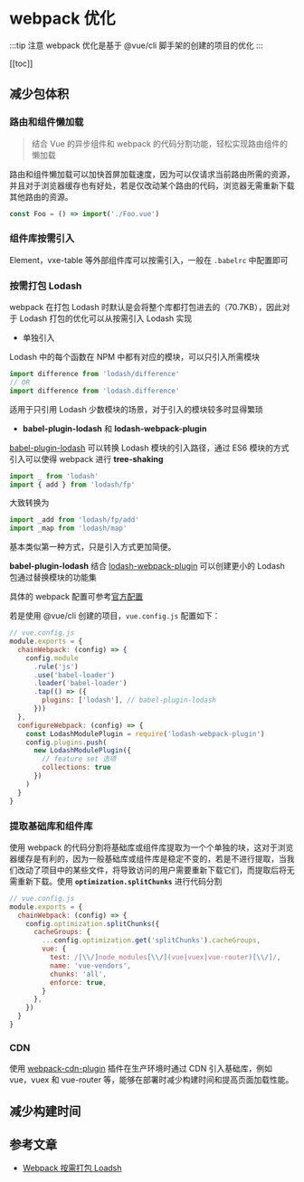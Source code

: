 # webpack 优化

:::tip 注意
webpack 优化是基于 @vue/cli 脚手架的创建的项目的优化
:::

[[toc]]

## 减少包体积

### 路由和组件懒加载

> 结合 Vue 的异步组件和 webpack 的代码分割功能，轻松实现路由组件的懒加载

路由和组件懒加载可以加快首屏加载速度，因为可以仅请求当前路由所需的资源，并且对于浏览器缓存也有好处，若是仅改动某个路由的代码，浏览器无需重新下载其他路由的资源。

```js
const Foo = () => import('./Foo.vue')
```

### 组件库按需引入

Element，vxe-table 等外部组件库可以按需引入，一般在 `.babelrc` 中配置即可

### 按需打包 Lodash

webpack 在打包 Lodash 时默认是会将整个库都打包进去的（70.7KB），因此对于 Lodash 打包的优化可以从按需引入 Lodash 实现

- 单独引入

Lodash 中的每个函数在 NPM 中都有对应的模块，可以只引入所需模块

```js
import difference from 'lodash/difference'
// OR
import difference from 'lodash.difference'
```

适用于只引用 Lodash 少数模块的场景，对于引入的模块较多时显得繁琐

- **babel-plugin-lodash** 和 **lodash-webpack-plugin**

[babel-plugin-lodash](https://github.com/lodash/babel-plugin-lodash) 可以转换 Lodash 模块的引入路径，通过 ES6 模块的方式引入可以使得 webpack 进行 **tree-shaking**

```js
import _ from 'lodash'
import { add } from 'lodash/fp'
```

大致转换为

```js
import _add from 'lodash/fp/add'
import _map from 'lodash/map'
```

基本类似第一种方式，只是引入方式更加简便。

**babel-plugin-lodash** 结合 [lodash-webpack-plugin](https://github.com/lodash/lodash-webpack-plugin) 可以创建更小的 Lodash 包通过替换模块的功能集

具体的 webpack 配置可参考[官方配置](https://github.com/lodash/lodash-webpack-plugin#webpackconfigjs)

若是使用 @vue/cli 创建的项目，`vue.config.js` 配置如下：

```js
// vue.config.js
module.exports = {
  chainWebpack: (config) => {
    config.module
      .rule('js')
      .use('babel-loader')
      .loader('babel-loader')
      .tap(() => ({
        plugins: ['lodash'], // babel-plugin-lodash
      }))
  },
  configureWebpack: (config) => {
    const LodashModulePlugin = require('lodash-webpack-plugin')
    config.plugins.push(
      new LodashModulePlugin({
        // feature set 选项
        collections: true
      })
    )
  }
}
```

### 提取基础库和组件库

使用 webpack 的代码分割将基础库或组件库提取为一个个单独的块，这对于浏览器缓存是有利的，因为一般基础库或组件库是稳定不变的，若是不进行提取，当我们改动了项目中的某些文件，将导致访问的用户需要重新下载它们，而提取后将无需重新下载。使用 **`optimization.splitChunks`** 进行代码分割

```js
// vue.config.js
module.exports = {
  chainWebpack: (config) => {
    config.optimization.splitChunks({
      cacheGroups: {
        ...config.optimization.get('splitChunks').cacheGroups,
        vue: {
          test: /[\\/]node_modules[\\/](vue|vuex|vue-router)[\\/]/,
          name: 'vue-vendors',
          chunks: 'all',
          enforce: true,
        }
      },
    })
  }
}
```

### CDN

使用 [webpack-cdn-plugin](https://github.com/shirotech/webpack-cdn-plugin) 插件在生产环境时通过 CDN 引入基础库，例如 vue，vuex 和 vue-router 等，能够在部署时减少构建时间和提高页面加载性能。

## 减少构建时间

## 参考文章

- [Webpack 按需打包 Loadsh](https://juejin.im/entry/6844903812335927303)